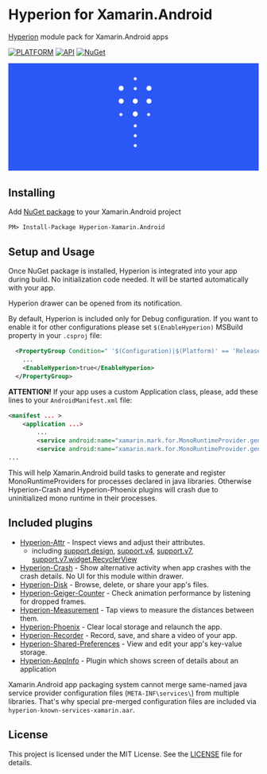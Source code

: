 # Hyperion for Xamarin.Android

[Hyperion](https://github.com/willowtreeapps/Hyperion-Android) module pack for Xamarin.Android apps

[![PLATFORM](https://img.shields.io/badge/platform-Xamarin.Android-lightgrey)]() [![API](https://img.shields.io/badge/API-15%2B-brightgreen)]() [![NuGet](https://img.shields.io/nuget/v/Hyperion-Xamarin.Android)](https://www.nuget.org/packages/Hyperion-Xamarin.Android)

![Hyperion Logo](art/logo.png)

## Installing

Add [NuGet package](https://www.nuget.org/packages/Hyperion-Xamarin.Android) to your Xamarin.Android project

```
PM> Install-Package Hyperion-Xamarin.Android
```

## Setup and Usage

Once NuGet package is installed, Hyperion is integrated into your app during build. No initialization code needed. It will be started automatically with your app.

Hyperion drawer can be opened from its notification.

By default, Hyperion is included only for Debug configuration.
If you want to enable it for other configurations please set `$(EnableHyperion)` MSBuild property in your `.csproj` file:
```xml
  <PropertyGroup Condition=" '$(Configuration)|$(Platform)' == 'Release|AnyCPU' ">
    ...
    <EnableHyperion>true</EnableHyperion>
  </PropertyGroup>
```

**ATTENTION!** If your app uses a custom Application class, please, add these lines to your `AndroidManifest.xml` file:
```xml
<manifest ... >
	<application ...>
		...
		<service android:name="xamarin.mark.for.MonoRuntimeProvider.generation.crash" android:process=":crash" />
		<service android:name="xamarin.mark.for.MonoRuntimeProvider.generation.phoenix" android:process=":phoenix" />
...
```
This will help Xamarin.Android build tasks to generate and register MonoRuntimeProviders for processes declared in java libraries. 
Otherwise Hyperion-Crash and Hyperion-Phoenix plugins will crash due to uninitialized mono runtime in their processes.

## Included plugins

- [Hyperion-Attr](https://github.com/willowtreeapps/Hyperion-Android/tree/develop/hyperion-attr) - Inspect views and adjust their attributes.
	+ including [support.design](https://github.com/willowtreeapps/Hyperion-Android/tree/develop/hyperion-attr-design), [support.v4](https://github.com/willowtreeapps/Hyperion-Android/tree/develop/hyperion-attr-support-v4), [support.v7](https://github.com/willowtreeapps/Hyperion-Android/tree/develop/hyperion-attr-appcompat-v7), [support.v7.widget.RecyclerView](https://github.com/willowtreeapps/Hyperion-Android/tree/develop/hyperion-attr-recyclerview)
- [Hyperion-Crash](https://github.com/willowtreeapps/Hyperion-Android/tree/develop/hyperion-crash) - Show alternative activity when app crashes with the crash details. No UI for this module within drawer.
- [Hyperion-Disk](https://github.com/willowtreeapps/Hyperion-Android/tree/develop/hyperion-disk) - Browse, delete, or share your app\'s files.
- [Hyperion-Geiger-Counter](https://github.com/willowtreeapps/Hyperion-Android/tree/develop/hyperion-geiger-counter) - Check animation performance by listening for dropped frames.
- [Hyperion-Measurement](https://github.com/willowtreeapps/Hyperion-Android/tree/develop/hyperion-measurement) - Tap views to measure the distances between them.
- [Hyperion-Phoenix](https://github.com/willowtreeapps/Hyperion-Android/tree/develop/hyperion-phoenix) - Clear local storage and relaunch the app.
- [Hyperion-Recorder](https://github.com/willowtreeapps/Hyperion-Android/tree/develop/hyperion-recorder) - Record, save, and share a video of your app.
- [Hyperion-Shared-Preferences](https://github.com/willowtreeapps/Hyperion-Android/tree/develop/hyperion-shared-preferences) - View and edit your app\'s key-value storage.
- [Hyperion-AppInfo](https://github.com/STAR-ZERO/Hyperion-AppInfo) - Plugin which shows screen of details about an application

Xamarin.Android app packaging system cannot merge same-named java service provider configuration files (`META-INF\services\`) from multiple libraries.
That's why special pre-merged configuration files are included via `hyperion-known-services-xamarin.aar`.

## License

This project is licensed under the MIT License. See the [LICENSE](LICENSE) file for details.